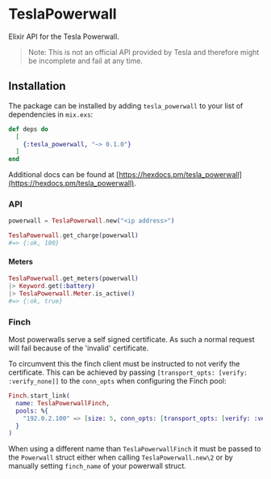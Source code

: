 # TeslaPowerwall

Elixir API for the Tesla Powerwall.

> Note: This is not an official API provided by Tesla and therefore might be incomplete and fail at any time.

## Installation

The package can be installed by adding `tesla_powerwall` to your list of
dependencies in `mix.exs`:

```elixir
def deps do
  [
    {:tesla_powerwall, "~> 0.1.0"}
  ]
end
```

Additional docs can be found at
[https://hexdocs.pm/tesla_powerwall](https://hexdocs.pm/tesla_powerwall).

### API

```elixir
powerwall = TeslaPowerwall.new("<ip address>")

TeslaPowerwall.get_charge(powerwall)
#=> {:ok, 100}
```

#### Meters

```elixir
TeslaPowerwall.get_meters(powerwall)
|> Keyword.get(:battery)
|> TeslaPowerwall.Meter.is_active()
#=> {:ok, true}
```

### Finch

Most powerwalls serve a self signed certificate. As such a normal request will
fail because of the 'invalid' certificate.

To circumvent this the finch client must be instructed to not verify the
certificate.  This can be achieved by passing `[transport_opts: [verify: :verify_none]]`
to the `conn_opts` when configuring the Finch pool:

```elixir
Finch.start_link(
  name: TeslaPowerwallFinch,
  pools: %{
    "192.0.2.100" => [size: 5, conn_opts: [transport_opts: [verify: :verify_none]]]
  }
)
```

When using a different name than `TeslaPowerwallFinch` it must be passed to the
`Powerwall` struct either when calling `TeslaPowerwall.new\2` or by manually
setting `finch_name` of your powerwall struct.
